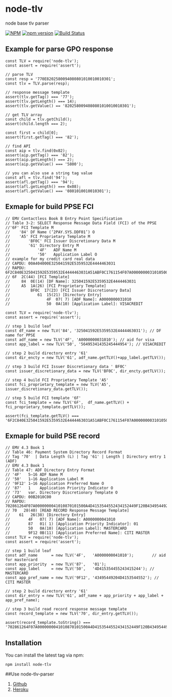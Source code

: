 # node-tlv

node base tlv parser

[![NPM](https://nodei.co/npm/node-tlv.png)](https://nodei.co/npm/node-tlv/)
[![npm version](https://img.shields.io/npm/v/node-tlv.svg?style=flat)](https://www.npmjs.com/package/node-tlv)
[![Build Status](https://travis-ci.org/coolbong/node-tlv.svg?branch=master)](https://travis-ci.org/coolbong/node-tlv)


## Example for parse GPO response
	const TLV = require('node-tlv');
	const assert = require('assert');

	// parse TLV
	const resp = '770E8202580094080801010010010301';
	const tlv = TLV.parse(resp);

	// response message template 
	assert(tlv.getTag() === '77');
	assert(tlv.getLength() === 14);
	assert(tlv.getValue() == '8202580094080801010010010301');

	// get TLV array
	const child = tlv.getChild();
	assert(child.length === 2);

	const first = child[0];
	assert(first.getTag() === '82');

	// find API
	const aip = tlv.find(0x82);
	assert(aip.getTag() === '82');
	assert(aip.getLength() === 2);
	assert(aip.getValue() === '5800');

	// you can also use a string tag value
	const afl = tlv.find('94');
	assert(afl.getTag() === '94');
	assert(afl.getLength() === 0x08);
	assert(afl.getValue() === '0801010010010301');

## Exmaple for build PPSE FCI
	// EMV Contactless Book B Entry Point Specification 
	// Table 3-2: SELECT Response Message Data Field (FCI) of the PPSE
	//'6F' FCI Template M
	//    '84' DF Name (‘2PAY.SYS.DDF01’) O
	//    'A5' FCI Proprietary Template M
	//        'BF0C' FCI Issuer Discretionary Data M
	//        '61' Directory Entry M
	//            '4F'   ADF Name M
	//            '50'   Application Label O
	// example for my credit card real data
	// CAPDU: 00A404000E325041592E5359532E4444463031
	// RAPDU: 6F2C840E325041592E5359532E4444463031A51ABF0C1761154F07A0000000031010500A56495341435245444954
	// 6F  2C(44) [FCI Template]
	//     84  0E(14) [DF Name]: 325041592E5359532E4444463031
	//     A5  1A(26) [FCI Proprietary Template] 
	//         BF0C  17(23) [FCI Issuer Discretionary Data]
	//            61  15(21) [Directory Entry]
	//                4F  07( 7) [ADF Name]: A0000000031010
	//                50  0A(10) [Application Label]: VISACREDIT
	
	const TLV = require('node-tlv');
	const assert = require('assert');

	// step 1 build leaf
	const df_name = new TLV('84', '325041592E5359532E4444463031'); // DF name for PPSE
	const adf_name = new TLV('4F', 'A0000000031010'); // aid for visa
	const app_label = new TLV('50', '56495341435245444954'); // VISACREDIT
	
	// step 2 build directory entry '61'
	const dir_encty = new TLV('61', adf_name.getTLV()+app_label.getTLV());
	
	// step 3 build FCI Issuer Discretionary data ' BF0C'
	const issuer_discretionary_data = new TLV('BF0C', dir_encty.getTLV());

	// step 4 build FCI Proprietary Template 'A5'
	const fci_proprietary_template = new TLV('A5', issuer_discretionary_data.getTLV());
	
	// step 5 build FCI template '6F'
	const fci_template = new TLV('6F',  df_name.getTLV() + fci_proprietary_template.getTLV());
	
	assert(fci_template.getTLV() === '6F2C840E325041592E5359532E4444463031A51ABF0C1761154F07A0000000031010500A56495341435245444954');

## Exmaple for build PSE record
	// EMV 4.3 Book 1
	// Table 46: Payment System Directory Record Format
	// Tag '70'  | Data Length (L) | Tag '61' | Length | Directory entry 1 (ADF)
	// EMV 4.3 Book 1 
	// Table 47: ADF Directory Entry Format
	// '4F'   5–16 ADF Name M
	// '50'   1–16 Application Label M
	// '9F12' 1–16 Application Preferred Name O
	// '87'   1    Application Priority Indicator O
	// '73'   var. Directory Discretionary Template O
	// CAPDU: 00B2010C00
	// RAPDU: 702861264F07A0000000041010870101500A4D4153544552434152449F120B43495449204D4153544552
	// 70   28(40) [READ RECORD Response Message Template]
	//    61   26(38) [Directory Entry]
	//        4F   07( 7) [ADF Name]: A0000000041010
	//        87   01( 1) [Application Priority Indicator]: 01
	//        50   0A(10) [Application Label]: MASTERCARD
	//        9F12 0B(11) [Application Preferred Name]: CITI MASTER
	const TLV = require('node-tlv');
	const assert = require('assert');

	// step 1 build leaf
	const adf_name      = new TLV('4F',   'A0000000041010');        // aid for mastercard
	const app_priority  = new TLV('87',   '01'); 
	const app_label     = new TLV('50',   '4D415354455243415244'); // MASTERCARD
	const app_pref_name = new TLV('9F12', '43495449204D4153544552'); // CITI MASTER
	
	// step 2 build directory entry '61'
	const dir_entry = new TLV('61', adf_name + app_priority + app_label + app_pref_name);
	
	// step 3 build read record response message template
	const record_template = new TLV('70', dir_entry.getTLV());
	
	assert(record_template.toString() === '702861264F07A0000000041010870101500A4D4153544552434152449F120B43495449204D4153544552');

## Installation
You can install the latest tag via npm:

	npm install node-tlv


##Use
node-tlv-parser 

1. [Github](https://github.com/coolbong/node-tlv-parser/)
2. [Heroku](https://node-tlv-parser.herokuapp.com)
